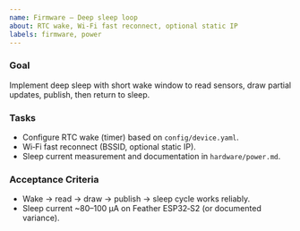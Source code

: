 ```yaml
---
name: Firmware — Deep sleep loop
about: RTC wake, Wi‑Fi fast reconnect, optional static IP
labels: firmware, power
---
```


### Goal
Implement deep sleep with short wake window to read sensors, draw partial updates, publish, then return to sleep.

### Tasks
- Configure RTC wake (timer) based on `config/device.yaml`.
- Wi‑Fi fast reconnect (BSSID, optional static IP).
- Sleep current measurement and documentation in `hardware/power.md`.

### Acceptance Criteria
- Wake → read → draw → publish → sleep cycle works reliably.
- Sleep current ~80–100 µA on Feather ESP32‑S2 (or documented variance).

